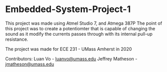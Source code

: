 # Embedded-System-Project-1
This project was made using Atmel Studio 7, and Atmega 387P
The point of this project was to create a potentiomter that is capable of changing the sound as it modify the currents passes through with its internal 
pull-up resistance.

The project was made for ECE 231 - UMass Amherst in 2020

Contributors:
Luan Vo - luanvo@umass.edu
Jeffrey Matheson - jmatheson@umass.edu

